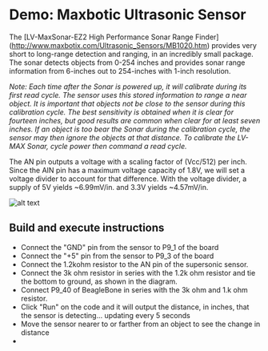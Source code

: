# Demo: Maxbotic Ultrasonic Sensor

The [LV-MaxSonar-EZ2 High Performance Sonar Range Finder]
(http://www.maxbotix.com/Ultrasonic_Sensors/MB1020.htm) provides very short to 
long-range detection and ranging, in an incredibly small package. 
The sonar detects objects from 0-254 inches and provides sonar range information 
from 6-inches out to 254-inches with 1-inch resolution.

*Note: Each time after the Sonar is powered up, it will calibrate during its first read cycle. 
The sensor uses this stored information to range a near object. 
It is important that objects not be close to the sensor during this calibration cycle. 
The best sensitivity is obtained when it is clear for fourteen inches, 
but good results are common when clear for at least seven inches. 
If an object is too bear the Sonar during the calibration cycle, 
the sensor may then ignore the objects at that distance. 
To calibrate the LV-MAX Sonar, cycle power then command a read cycle.*

The AN pin outputs a voltage with a scaling factor of (Vcc/512) per inch. 
Since the AIN pin has a maximum voltage capacity of 1.8V, 
we will set a voltage divider to account for that difference. 
With the voltage divider, a supply of 5V yields ~6.99mV/in. and 3.3V yields ~4.57mV/in.

![alt text](ultrasonic.png.png "Maxbotic Ultrasonic Sensor")

## Build and execute instructions
* Connect the "GND" pin from the sensor to P9_1 of the board
* Connect the "+5" pin from the sensor to P9_3 of the board
* Connect the 1.2kohm resistor to the AN pin of the supersonic sensor.
* Connect the 3k ohm resistor in series with the 1.2k ohm resistor and tie the 
bottom to ground, as shown in the diagram.
* Connect P9_40 of BeagleBone in series with the 3k ohm and 1.k ohm resistor.
* Click "Run" on the code and it will output the distance, in inches,
that the sensor is detecting... updating every 5 seconds
* Move the sensor nearer to or farther from an object to see the change in distance
* 